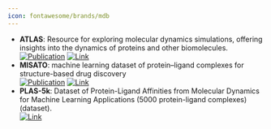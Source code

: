 ```yaml
---
icon: fontawesome/brands/mdb
---
```


- **ATLAS**: Resource for exploring molecular dynamics simulations, offering insights into the dynamics of proteins and other biomolecules.  
	[![Publication](https://img.shields.io/badge/Publication-Citations:21-blue?style=for-the-badge&logo=bookstack)](https://doi.org/10.1093/nar/gkad1084) [![Link](https://img.shields.io/badge/Link-online-brightgreen?style=for-the-badge&logo=cachet&logoColor=65FF8F)](https://www.dsimb.inserm.fr/ATLAS) 
- **MISATO**: machine learning dataset of protein–ligand complexes for structure-based drug discovery  
	[![Publication](https://img.shields.io/badge/Publication-Citations:6-blue?style=for-the-badge&logo=bookstack)](https://doi.org/10.1038/s43588-024-00627-2) [![Link](https://img.shields.io/badge/Link-online-brightgreen?style=for-the-badge&logo=cachet&logoColor=65FF8F)](https://zenodo.org/records/7711953) 
- **PLAS-5k**: Dataset of Protein-Ligand Affinities from Molecular Dynamics for Machine Learning Applications (5000 protein-ligand complexes) (dataset).  
	[![Link](https://img.shields.io/badge/Link-offline-red?style=for-the-badge&logo=xamarin&logoColor=red)](https://hai.iiit.ac.in/datasets.html) 
